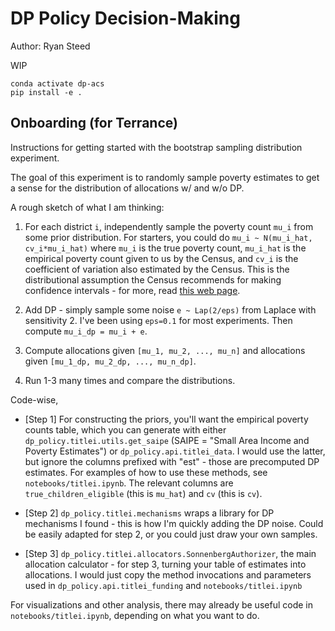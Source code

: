 # DP Policy Decision-Making

Author: Ryan Steed

WIP

```
conda activate dp-acs
pip install -e .
```

## Onboarding (for Terrance)

Instructions for getting started with the bootstrap sampling distribution experiment.

The goal of this experiment is to randomly sample poverty estimates to get a sense for the distribution of allocations w/ and w/o DP.

A rough sketch of what I am thinking:

1.  For each district `i`, independently sample the poverty count `mu_i` from some prior distribution. For starters, you could do `mu_i ~ N(mu_i_hat, cv_i*mu_i_hat)` where `mu_i` is the true poverty count, `mu_i_hat` is the empirical poverty count given to us by the Census, and `cv_i` is the coefficient of variation also estimated by the Census. This is the distributional assumption the Census recommends for making confidence intervals - for more, read [this web page](https://www.census.gov/programs-surveys/saipe/guidance/district-estimates.html).

2. Add DP - simply sample some noise `e ~ Lap(2/eps)` from Laplace with sensitivity 2. I've been using `eps=0.1` for most experiments. Then compute `mu_i_dp = mu_i + e`.

3. Compute allocations given `[mu_1, mu_2, ..., mu_n]` and allocations given `[mu_1_dp, mu_2_dp, ..., mu_n_dp]`.

4. Run 1-3 many times and compare the distributions.

Code-wise,

- [Step 1] For constructing the priors, you'll want the empirical poverty counts table, which you can generate with either `dp_policy.titlei.utils.get_saipe` (SAIPE = "Small Area Income and Poverty Estimates") or `dp_policy.api.titlei_data`. I would use the latter, but ignore the columns prefixed with "est" - those are precomputed DP estimates. For examples of how to use these methods, see `notebooks/titlei.ipynb`. The relevant columns are `true_children_eligible` (this is `mu_hat`) and `cv` (this is `cv`).

- [Step 2] `dp_policy.titlei.mechanisms` wraps a library for DP mechanisms I found - this is how I'm quickly adding the DP noise. Could be easily adapted for step 2, or you could just draw your own samples.

- [Step 3] `dp_policy.titlei.allocators.SonnenbergAuthorizer`, the main allocation calculator - for step 3, turning your table of estimates into allocations. I would just copy the method invocations and parameters used in `dp_policy.api.titlei_funding` and `notebooks/titlei.ipynb`

For visualizations and other analysis, there may already be useful code in `notebooks/titlei.ipynb`, depending on what you want to do.
